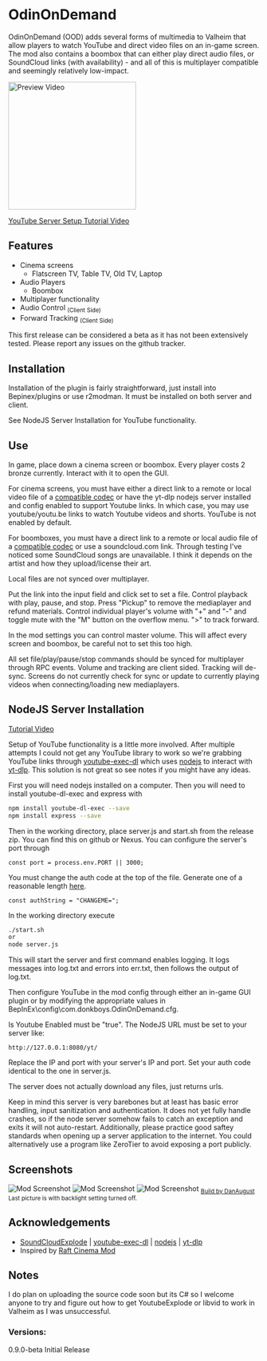 
# OdinOnDemand

OdinOnDemand (OOD) adds several forms of multimedia to Valheim that allow 
players to watch YouTube and direct video files on an in-game screen. The mod also contains a boombox that 
can either play direct audio files, or SoundCloud links (with availability) - 
and all of this is multiplayer compatible and seemingly relatively low-impact.   

[<img alt="Preview Video" width="256px" src="https://i.imgur.com/0BaY28I.jpg" />](https://www.youtube.com/watch?v=hePW1dueKjE)

[YouTube Server Setup Tutorial Video](https://www.youtube.com/watch?v=9_vs8MItO38)

## Features

- Cinema screens
   - Flatscreen TV, Table TV, Old TV, Laptop
- Audio Players
   - Boombox
- Multiplayer functionality
- Audio Control <sub>(Client Side)</sub>
- Forward Tracking <sub>(Client Side)</sub>

This first release can be considered a beta as it has not been extensively tested. Please report any issues on
the github tracker.

## Installation

Installation of the plugin is fairly straightforward, just install into Bepinex/plugins or use r2modman. It must be installed on both server and client.

See NodeJS Server Installation for YouTube functionality.


## Use
In game, place down a cinema screen or boombox. Every player costs 2 bronze currently. Interact with it to open the GUI.

For cinema screens, you must have
either a direct link to a remote or local video file of a 
[compatible codec](https://docs.unity3d.com/2020.1/Documentation/Manual/VideoSources-FileCompatibility.html)
or have the yt-dlp nodejs server installed and config enabled to support Youtube links.
In which case, you may use youtube/youtu.be links to watch Youtube videos and shorts. YouTube is not enabled 
by default.

For boomboxes, you must have a direct link to a remote or local audio file of a 
[compatible codec](https://support.unity.com/hc/en-us/articles/206484803-What-are-the-supported-Audio-formats-in-Unity-)
or use a soundcloud.com link. Through testing I've noticed some SoundCloud songs are 
unavailable. I think it depends on the artist and how they upload/license their art. 

Local files are not synced over multiplayer.

Put the link into the input field and click set to set a file. Control playback
with play, pause, and stop. Press "Pickup" to remove the mediaplayer and refund materials.
Control individual player's volume with "+" and "-" and toggle mute with the "M" button on the overflow menu.
">" to track forward. 

In the mod settings you can control master volume. This will affect every screen and boombox, be careful not 
to set this too high. 

All set file/play/pause/stop commands should be synced for multiplayer through RPC events. 
Volume and tracking are client sided. Tracking will de-sync. 
Screens do not currently check for sync or update to currently playing videos when connecting/loading new mediaplayers.

## NodeJS Server Installation
[Tutorial Video](https://www.youtube.com/watch?v=9_vs8MItO38)

Setup of YouTube functionality is a little more involved. 
After multiple attempts I could not get any YouTube library to work so we're grabbing
YouTube links through 
[youtube-exec-dl](https://www.npmjs.com/package/youtube-dl-exec) which uses
[nodejs](https://nodejs.org/en/) to interact with
[yt-dlp](https://github.com/yt-dlp/yt-dlp). This solution is not great so see notes if you might have any ideas.

First you will need nodejs installed on a computer. Then you will need to install youtube-dl-exec and express with
```bash
npm install youtube-dl-exec --save
npm install express --save
```
Then in the working directory, place server.js and start.sh from the release zip. You can find this on github or Nexus.
You can configure the server's port through 
```
const port = process.env.PORT || 3000;
```
You must change the auth code at the top of the file. Generate one of a reasonable length [here](https://generate.plus/en/base64).
```
const authString = "CHANGEME=";
```
In the working directory execute 
```bash
./start.sh
or
node server.js
```
This will start the server and first command enables logging. It logs messages 
into log.txt and errors into err.txt, then follows the output of log.txt.
 
Then configure YouTube in the mod config through either an in-game GUI plugin 
or by modifying the appropriate values in BepInEx\config\com.donkboys.OdinOnDemand.cfg.

Is Youtube Enabled must be "true". The NodeJS URL must be set to your server like:
```
http://127.0.0.1:8080/yt/
```
Replace the IP and port with your server's IP and port. 
Set your auth code identical to the one in server.js.

The server does not actually download any files, just returns urls.

Keep in mind this server is very barebones but at least has basic error handling,
input sanitization and authentication. It does not yet fully handle crashes, so if the node server 
somehow fails to catch an exception and exits it will not auto-restart.
Additionally, please practice good saftey standards when opening up a server application
to the internet. You could alternatively use a program like ZeroTier to avoid exposing a port publicly. 

## Screenshots 
![Mod Screenshot](https://i.imgur.com/QL6gvwc.jpg)
![Mod Screenshot](https://i.imgur.com/Y88KuWV.jpg)
![Mod Screenshot](https://i.imgur.com/wTmD6Cc.jpeg)
<sub>[Build by DanAugust](https://www.valheimians.com/build/small-simple-cabin-pre-plains/) Last picture is with backlight setting turned off.</sub>

## Acknowledgements

 - [SoundCloudExplode](https://github.com/jerry08/SoundCloudExplode) | [youtube-exec-dl](https://www.npmjs.com/package/youtube-dl-exec) | [nodejs](https://nodejs.org/en/) | [yt-dlp](https://github.com/yt-dlp/yt-dlp)
 - Inspired by [Raft Cinema Mod](https://www.raftmodding.com/mods/cinema-mod)

## Notes
 I do plan on uploading the source code soon but its C# so 
 I welcome anyone to try and figure out how to get YoutubeExplode 
 or libvid to work in Valheim as I was unsuccessful.

### Versions:

0.9.0-beta Initial Release

